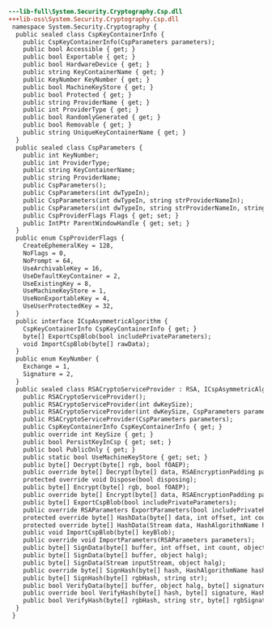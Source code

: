 ﻿```diff
---lib-full\System.Security.Cryptography.Csp.dll
+++lib-oss\System.Security.Cryptography.Csp.dll
 namespace System.Security.Cryptography {
  public sealed class CspKeyContainerInfo {
    public CspKeyContainerInfo(CspParameters parameters);
    public bool Accessible { get; }
    public bool Exportable { get; }
    public bool HardwareDevice { get; }
    public string KeyContainerName { get; }
    public KeyNumber KeyNumber { get; }
    public bool MachineKeyStore { get; }
    public bool Protected { get; }
    public string ProviderName { get; }
    public int ProviderType { get; }
    public bool RandomlyGenerated { get; }
    public bool Removable { get; }
    public string UniqueKeyContainerName { get; }
  }
  public sealed class CspParameters {
    public int KeyNumber;
    public int ProviderType;
    public string KeyContainerName;
    public string ProviderName;
    public CspParameters();
    public CspParameters(int dwTypeIn);
    public CspParameters(int dwTypeIn, string strProviderNameIn);
    public CspParameters(int dwTypeIn, string strProviderNameIn, string strContainerNameIn);
    public CspProviderFlags Flags { get; set; }
    public IntPtr ParentWindowHandle { get; set; }
  }
  public enum CspProviderFlags {
    CreateEphemeralKey = 128,
    NoFlags = 0,
    NoPrompt = 64,
    UseArchivableKey = 16,
    UseDefaultKeyContainer = 2,
    UseExistingKey = 8,
    UseMachineKeyStore = 1,
    UseNonExportableKey = 4,
    UseUserProtectedKey = 32,
  }
  public interface ICspAsymmetricAlgorithm {
    CspKeyContainerInfo CspKeyContainerInfo { get; }
    byte[] ExportCspBlob(bool includePrivateParameters);
    void ImportCspBlob(byte[] rawData);
  }
  public enum KeyNumber {
    Exchange = 1,
    Signature = 2,
  }
  public sealed class RSACryptoServiceProvider : RSA, ICspAsymmetricAlgorithm {
    public RSACryptoServiceProvider();
    public RSACryptoServiceProvider(int dwKeySize);
    public RSACryptoServiceProvider(int dwKeySize, CspParameters parameters);
    public RSACryptoServiceProvider(CspParameters parameters);
    public CspKeyContainerInfo CspKeyContainerInfo { get; }
    public override int KeySize { get; }
    public bool PersistKeyInCsp { get; set; }
    public bool PublicOnly { get; }
    public static bool UseMachineKeyStore { get; set; }
    public byte[] Decrypt(byte[] rgb, bool fOAEP);
    public override byte[] Decrypt(byte[] data, RSAEncryptionPadding padding);
    protected override void Dispose(bool disposing);
    public byte[] Encrypt(byte[] rgb, bool fOAEP);
    public override byte[] Encrypt(byte[] data, RSAEncryptionPadding padding);
    public byte[] ExportCspBlob(bool includePrivateParameters);
    public override RSAParameters ExportParameters(bool includePrivateParameters);
    protected override byte[] HashData(byte[] data, int offset, int count, HashAlgorithmName hashAlgorithm);
    protected override byte[] HashData(Stream data, HashAlgorithmName hashAlgorithm);
    public void ImportCspBlob(byte[] keyBlob);
    public override void ImportParameters(RSAParameters parameters);
    public byte[] SignData(byte[] buffer, int offset, int count, object halg);
    public byte[] SignData(byte[] buffer, object halg);
    public byte[] SignData(Stream inputStream, object halg);
    public override byte[] SignHash(byte[] hash, HashAlgorithmName hashAlgorithm, RSASignaturePadding padding);
    public byte[] SignHash(byte[] rgbHash, string str);
    public bool VerifyData(byte[] buffer, object halg, byte[] signature);
    public override bool VerifyHash(byte[] hash, byte[] signature, HashAlgorithmName hashAlgorithm, RSASignaturePadding padding);
    public bool VerifyHash(byte[] rgbHash, string str, byte[] rgbSignature);
  }
 }
```
